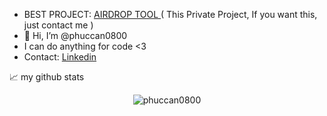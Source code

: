 - <h>BEST PROJECT: <a href="https://github.com/phuccan0800/Python-Project">AIRDROP TOOL </a> ( This Private Project, If you want this, just contact me ) </h>
- 👋 Hi, I’m @phuccan0800
- I can do anything for code <3
- Contact:
<a align="center" href="https://www.linkedin.com/in/phuccan0800">Linkedin
</a> <br>


📈 my github stats

<p align="center"> <img src="https://github-readme-stats.vercel.app/api?username=phuccan0800&show_icons=true&theme=gotham" alt="phuccan0800" />
